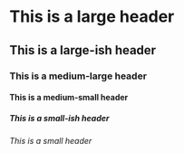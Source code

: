 # This is a large header 
## This is a large-ish header 
### This is a medium-large header 
#### This is a medium-small header 
##### This is a small-ish header 
###### This is a small header 
